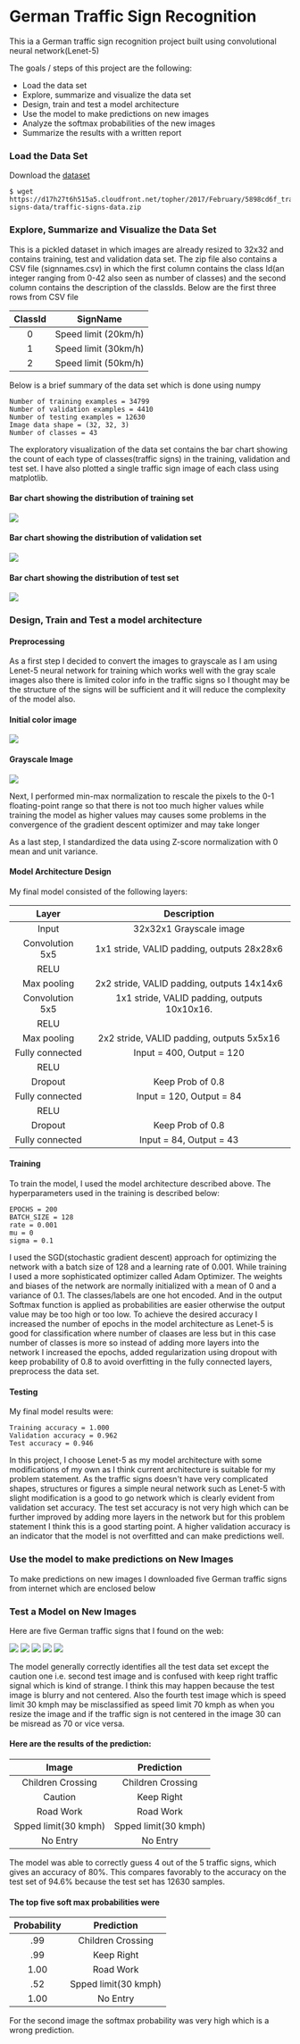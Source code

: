 # **German Traffic Sign Recognition** 

This ia a German traffic sign recognition project built using convolutional neural network(Lenet-5)

The goals / steps of this project are the following:
* Load the data set
* Explore, summarize and visualize the data set
* Design, train and test a model architecture
* Use the model to make predictions on new images
* Analyze the softmax probabilities of the new images
* Summarize the results with a written report

### Load the Data Set
Download the [dataset](https://d17h27t6h515a5.cloudfront.net/topher/2017/February/5898cd6f_traffic-signs-data/traffic-signs-data.zip)
```
$ wget https://d17h27t6h515a5.cloudfront.net/topher/2017/February/5898cd6f_traffic-signs-data/traffic-signs-data.zip
```

### Explore, Summarize and Visualize the Data Set
This is a pickled dataset in which images are already resized to 32x32 and contains training, test and validation data set. The zip file also contains a CSV file (signnames.csv) in which the first column contains the class Id(an integer ranging from 0-42 also seen as number of classes) and the second column contains the description of the classIds. Below are the first three rows from CSV file

| ClassId| SignName    |
| :-----:|-------------|
| 0      | Speed limit (20km/h) |
| 1      | Speed limit (30km/h) |
| 2      | Speed limit (50km/h) |

Below is a brief summary of the data set which is done using numpy
```
Number of training examples = 34799
Number of validation examples = 4410
Number of testing examples = 12630
Image data shape = (32, 32, 3)
Number of classes = 43
```

The exploratory visualization of the data set contains the bar chart showing the count of each type of classes(traffic signs) in the training, validation and test set. I have also plotted a single traffic sign image of each class using matplotlib.

#### Bar chart showing the distribution of training set
![](./examples/bar_graph_train.png)

#### Bar chart showing the distribution of validation set
![](./examples/bar_graph_valid.png)

#### Bar chart showing the distribution of test set
![](./examples/bar_graph_test.png)

### Design, Train and Test a model architecture

#### Preprocessing
As a first step I decided to convert the images to grayscale as I am using Lenet-5 neural network for training which works well with the gray scale images also there is limited color info in the traffic signs so I thought may be the structure of the signs will be sufficient and it will reduce the complexity of the model also.

#### Initial color image
![](./examples/initial.png)

#### Grayscale Image
![](./examples/grayscale.png)

Next, I performed min-max normalization to rescale the pixels to the 0-1 floating-point range so that there is not too much higher values while training the model as higher values may causes some problems in the convergence of the gradient descent optimizer and may take longer

As a last step, I standardized the data using Z-score normalization with 0 mean and unit variance.

#### Model Architecture Design
My final model consisted of the following layers:

| Layer         		|     Description	        					| 
|:---------------------:|:---------------------------------------------:| 
| Input         		| 32x32x1 Grayscale image   					| 
| Convolution 5x5     	| 1x1 stride, VALID padding, outputs 28x28x6 	|
| RELU					|												|
| Max pooling	      	| 2x2 stride, VALID padding, outputs 14x14x6 	|
| Convolution 5x5	    | 1x1 stride, VALID padding, outputs 10x10x16.  |
| RELU		            |         									    |
| Max pooling		    | 2x2 stride, VALID padding, outputs 5x5x16     |
| Fully connected		| Input = 400, Output = 120						|
| RELU					|												|
| Dropout				| Keep Prob of 0.8								|
| Fully connected		| Input = 120, Output = 84						|
| RELU					|												|
| Dropout				| Keep Prob of 0.8								|
| Fully connected		| Input = 84, Output = 43						|

#### Training
To train the model, I used the model architecture described above. The hyperparameters used in the training is described below:
```
EPOCHS = 200
BATCH_SIZE = 128
rate = 0.001
mu = 0
sigma = 0.1
```
I used the SGD(stochastic gradient descent) approach for optimizing the network with a batch size of 128 and a learning rate of 0.001. While training I used a more sophisticated optimizer called Adam Optimizer. The weights and biases of the network are normally initialized with a mean of 0 and a variance of 0.1. The classes/labels are one hot encoded. And in the output Softmax function is applied as probabilities are easier otherwise the output value may be too high or too low. 
To achieve the desired accuracy I increased the number of epochs in the model architecture as Lenet-5 is good for classification where number of claases are less but in this case number of classes is more so instead of adding more layers into the network I increased the epochs, added regularization using dropout with keep probability of 0.8 to avoid overfitting in the fully connected layers, preprocess the data set.

#### Testing
My final model results were:
```
Training accuracy = 1.000
Validation accuracy = 0.962
Test accuracy = 0.946
```

In this project, I choose Lenet-5 as my model architecture with some modifications of my own as I think current architecture is suitable for my problem statement. As the traffic signs doesn't have very complicated shapes, structures or figures a simple neural network such as Lenet-5 with slight modification is a good to go network which is clearly evident from validation set accuracy. The test set accuracy is not very high which can be further improved by adding more layers in the network but for this problem statement I think this is a good starting point. A higher validation accuracy is an indicator that the model is not overfitted and can make predictions well.


### Use the model to make predictions on New Images
To make predictions on new images I downloaded five German traffic signs from internet which are enclosed below


### Test a Model on New Images

Here are five German traffic signs that I found on the web:

![](./examples/test_set0.png) 
![](./examples/test_set1.png)
![](./examples/test_set2.png) 
![](./examples/test_set3.png) 
![](./examples/test_set4.png)

The model generally correctly identifies all the test data set except the caution one i.e. second test image and is confused with keep right traffic signal which is kind of strange. I think this may happen because the test image is blurry and not centered. Also the fourth test image which is speed limit 30 kmph may be misclassified as speed limit 70 kmph as when you resize the image and if the traffic sign is not centered in the image 30 can be misread as 70 or vice versa. 

#### Here are the results of the prediction:

| Image			        |     Prediction	        					| 
|:---------------------:|:---------------------------------------------:| 
| Children Crossing    	| Children Crossing   							| 
| Caution     			| Keep Right 									|
| Road Work				| Road Work										|
| Spped limit(30 kmph)	| Spped limit(30 kmph)					 		|
| No Entry			    | No Entry      							    |


The model was able to correctly guess 4 out of the 5 traffic signs, which gives an accuracy of 80%. This compares favorably to the accuracy on the test set of 94.6% because the test set has 12630 samples.

#### The top five soft max probabilities were

| Probability         	|     Prediction	        					| 
|:---------------------:|:---------------------------------------------:| 
| .99         			| Children Crossing   							| 
| .99     				| Keep Right 									|
| 1.00					| Road Work										|
| .52	      			| Spped limit(30 kmph)					 		|
| 1.00				    | No Entry      							    |


For the second image the softmax probability was very high which is a wrong prediction. 


